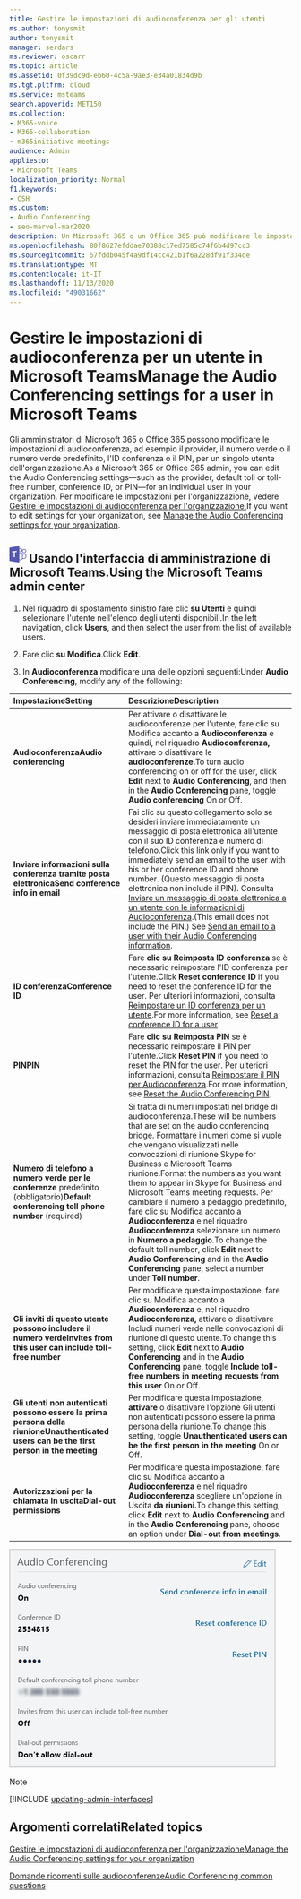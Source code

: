 ```yaml
---
title: Gestire le impostazioni di audioconferenza per gli utenti
ms.author: tonysmit
author: tonysmit
manager: serdars
ms.reviewer: oscarr
ms.topic: article
ms.assetid: 0f39dc9d-eb60-4c5a-9ae3-e34a01834d9b
ms.tgt.pltfrm: cloud
ms.service: msteams
search.appverid: MET150
ms.collection:
- M365-voice
- M365-collaboration
- m365initiative-meetings
audience: Admin
appliesto:
- Microsoft Teams
localization_priority: Normal
f1.keywords:
- CSH
ms.custom:
- Audio Conferencing
- seo-marvel-mar2020
description: Un Microsoft 365 o un Office 365 può modificare le impostazioni di audioconferenza Teams, tra cui provider, numero verde o numero verde predefinito, ID conferenza o PIN per un utente.
ms.openlocfilehash: 80f8627efddae70388c17ed7585c74f6b4d97cc3
ms.sourcegitcommit: 57fddb045f4a9df14cc421b1f6a228df91f334de
ms.translationtype: MT
ms.contentlocale: it-IT
ms.lasthandoff: 11/13/2020
ms.locfileid: "49031662"
---
```

# <a name="manage-the-audio-conferencing-settings-for-a-user-in-microsoft-teams"></a><span data-ttu-id="1d520-103">Gestire le impostazioni di audioconferenza per un utente in Microsoft Teams</span><span class="sxs-lookup"><span data-stu-id="1d520-103">Manage the Audio Conferencing settings for a user in Microsoft Teams</span></span>

<span data-ttu-id="1d520-104">Gli amministratori di Microsoft 365 o Office 365 possono modificare le impostazioni di audioconferenza, ad esempio il provider, il numero verde o il numero verde predefinito, l'ID conferenza o il PIN, per un singolo utente dell'organizzazione.</span><span class="sxs-lookup"><span data-stu-id="1d520-104">As a Microsoft 365 or Office 365 admin, you can edit the Audio Conferencing settings—such as the provider, default toll or toll-free number, conference ID, or PIN—for an individual user in your organization.</span></span> <span data-ttu-id="1d520-105">Per modificare le impostazioni per l'organizzazione, vedere [Gestire le impostazioni di audioconferenza per l'organizzazione.](manage-the-audio-conferencing-settings-for-my-organization-in-teams.md)</span><span class="sxs-lookup"><span data-stu-id="1d520-105">If you want to edit settings for your organization, see [Manage the Audio Conferencing settings for your organization](manage-the-audio-conferencing-settings-for-my-organization-in-teams.md).</span></span>

## <a name="an-icon-showing-the-microsoft-teams-logo-using-the-microsoft-teams-admin-center"></a>![Icona che mostra il logo di Microsoft Teams](media/teams-logo-30x30.png) <span data-ttu-id="1d520-107">Usando l'interfaccia di amministrazione di Microsoft Teams.</span><span class="sxs-lookup"><span data-stu-id="1d520-107">Using the Microsoft Teams admin center</span></span>

1. <span data-ttu-id="1d520-108">Nel riquadro di spostamento sinistro fare clic **su Utenti** e quindi selezionare l'utente nell'elenco degli utenti disponibili.</span><span class="sxs-lookup"><span data-stu-id="1d520-108">In the left navigation, click **Users**, and then select the user from the list of available users.</span></span>

2. <span data-ttu-id="1d520-109">Fare clic **su Modifica**.</span><span class="sxs-lookup"><span data-stu-id="1d520-109">Click **Edit**.</span></span>

3. <span data-ttu-id="1d520-110">In **Audioconferenza** modificare una delle opzioni seguenti:</span><span class="sxs-lookup"><span data-stu-id="1d520-110">Under **Audio Conferencing**, modify any of the following:</span></span>

|<span data-ttu-id="1d520-111">**Impostazione**</span><span class="sxs-lookup"><span data-stu-id="1d520-111">**Setting**</span></span>|<span data-ttu-id="1d520-112">**Descrizione**</span><span class="sxs-lookup"><span data-stu-id="1d520-112">**Description**</span></span>|
|:-----|:-----|
|<span data-ttu-id="1d520-113">**Audioconferenza**</span><span class="sxs-lookup"><span data-stu-id="1d520-113">**Audio conferencing**</span></span>|<span data-ttu-id="1d520-114">Per attivare o disattivare le audioconferenze per l'utente, fare clic su Modifica accanto a **Audioconferenza** e quindi, nel riquadro **Audioconferenza,** attivare o disattivare le  **audioconferenze.**</span><span class="sxs-lookup"><span data-stu-id="1d520-114">To turn audio conferencing on or off for the user, click **Edit** next to **Audio Conferencing**, and then in the **Audio Conferencing** pane, toggle **Audio conferencing** On or Off.</span></span>|
|<span data-ttu-id="1d520-115">**Inviare informazioni sulla conferenza tramite posta elettronica**</span><span class="sxs-lookup"><span data-stu-id="1d520-115">**Send conference info in email**</span></span>  |<span data-ttu-id="1d520-116">Fai clic su questo collegamento solo se desideri inviare immediatamente un messaggio di posta elettronica all'utente con il suo ID conferenza e numero di telefono.</span><span class="sxs-lookup"><span data-stu-id="1d520-116">Click this link only if you want to immediately send an email to the user with his or her conference ID and phone number.</span></span> <span data-ttu-id="1d520-117">(Questo messaggio di posta elettronica non include il PIN). Consulta [Inviare un messaggio di posta elettronica a un utente con le informazioni di Audioconferenza](send-an-email-to-a-user-with-their-dial-in-information-in-teams.md).</span><span class="sxs-lookup"><span data-stu-id="1d520-117">(This email does not include the PIN.) See [Send an email to a user with their Audio Conferencing information](send-an-email-to-a-user-with-their-dial-in-information-in-teams.md).</span></span>  |
|<span data-ttu-id="1d520-118">**ID conferenza**</span><span class="sxs-lookup"><span data-stu-id="1d520-118">**Conference ID**</span></span>  |<span data-ttu-id="1d520-119">Fare **clic su Reimposta ID conferenza** se è necessario reimpostare l'ID conferenza per l'utente.</span><span class="sxs-lookup"><span data-stu-id="1d520-119">Click **Reset conference ID** if you need to reset the conference ID for the user.</span></span> <span data-ttu-id="1d520-120">Per ulteriori informazioni, consulta [Reimpostare un ID conferenza per un utente](reset-a-conference-id-for-a-user-in-teams.md).</span><span class="sxs-lookup"><span data-stu-id="1d520-120">For more information, see [Reset a conference ID for a user](reset-a-conference-id-for-a-user-in-teams.md).</span></span>  |
|<span data-ttu-id="1d520-121">**PIN**</span><span class="sxs-lookup"><span data-stu-id="1d520-121">**PIN**</span></span> |<span data-ttu-id="1d520-122">Fare **clic su Reimposta PIN** se è necessario reimpostare il PIN per l'utente.</span><span class="sxs-lookup"><span data-stu-id="1d520-122">Click **Reset PIN** if you need to reset the PIN for the user.</span></span> <span data-ttu-id="1d520-123">Per ulteriori informazioni, consulta [Reimpostare il PIN per Audioconferenza](reset-the-audio-conferencing-pin-in-teams.md).</span><span class="sxs-lookup"><span data-stu-id="1d520-123">For more information, see [Reset the Audio Conferencing PIN](reset-the-audio-conferencing-pin-in-teams.md).</span></span> |
|<span data-ttu-id="1d520-124">**Numero di telefono a numero verde per le conferenze** predefinito (obbligatorio)</span><span class="sxs-lookup"><span data-stu-id="1d520-124">**Default conferencing toll phone number** (required)</span></span> |<span data-ttu-id="1d520-125">Si tratta di numeri impostati nel bridge di audioconferenza.</span><span class="sxs-lookup"><span data-stu-id="1d520-125">These will be numbers that are set on the audio conferencing bridge.</span></span> <span data-ttu-id="1d520-126">Formattare i numeri come si vuole che vengano visualizzati nelle convocazioni di riunione Skype for Business e Microsoft Teams riunione.</span><span class="sxs-lookup"><span data-stu-id="1d520-126">Format the numbers as you want them to appear in Skype for Business and Microsoft Teams meeting requests.</span></span> <span data-ttu-id="1d520-127">Per cambiare il numero a  pedaggio predefinito, fare clic su Modifica accanto a **Audioconferenza** e nel riquadro **Audioconferenza** selezionare un numero in **Numero a pedaggio**.</span><span class="sxs-lookup"><span data-stu-id="1d520-127">To change the default toll number, click **Edit** next to **Audio Conferencing** and in the **Audio Conferencing** pane, select a number under **Toll number**.</span></span> |
|<span data-ttu-id="1d520-128">**Gli inviti di questo utente possono includere il numero verde**</span><span class="sxs-lookup"><span data-stu-id="1d520-128">**Invites from this user can include toll-free number**</span></span>|<span data-ttu-id="1d520-129">Per modificare questa  impostazione, fare clic su Modifica accanto  a **Audioconferenza** e, nel riquadro **Audioconferenza,** attivare o disattivare Includi numeri verde nelle convocazioni di riunione di questo utente.</span><span class="sxs-lookup"><span data-stu-id="1d520-129">To change this setting, click **Edit** next to **Audio Conferencing** and in the **Audio Conferencing** pane, toggle **Include toll-free numbers in meeting requests from this user** On or Off.</span></span> |
|<span data-ttu-id="1d520-130">**Gli utenti non autenticati possono essere la prima persona della riunione**</span><span class="sxs-lookup"><span data-stu-id="1d520-130">**Unauthenticated users can be the first person in the meeting**</span></span>|<span data-ttu-id="1d520-131">Per modificare questa impostazione, **attivare** o disattivare l'opzione Gli utenti non autenticati possono essere la prima persona della riunione.</span><span class="sxs-lookup"><span data-stu-id="1d520-131">To change this setting, toggle **Unauthenticated users can be the first person in the meeting** On or Off.</span></span>
|<span data-ttu-id="1d520-132">**Autorizzazioni per la chiamata in uscita**</span><span class="sxs-lookup"><span data-stu-id="1d520-132">**Dial-out permissions**</span></span>|<span data-ttu-id="1d520-133">Per modificare questa  impostazione, fare clic su Modifica accanto a **Audioconferenza** e nel riquadro **Audioconferenza** scegliere un'opzione in Uscita **da riunioni.**</span><span class="sxs-lookup"><span data-stu-id="1d520-133">To change this setting, click **Edit** next to **Audio Conferencing** and in the **Audio Conferencing** pane, choose an option under **Dial-out from meetings**.</span></span>|

![Mostra le impostazioni di audioconferenza per un utente](media/teams-manage-audio-conferencing-settings-for-a-user-image1.png)
 

> [!Note]
> [!INCLUDE [updating-admin-interfaces](includes/updating-admin-interfaces.md)]

## <a name="related-topics"></a><span data-ttu-id="1d520-135">Argomenti correlati</span><span class="sxs-lookup"><span data-stu-id="1d520-135">Related topics</span></span>

[<span data-ttu-id="1d520-136">Gestire le impostazioni di audioconferenza per l'organizzazione</span><span class="sxs-lookup"><span data-stu-id="1d520-136">Manage the Audio Conferencing settings for your organization</span></span>](manage-the-audio-conferencing-settings-for-my-organization-in-teams.md)

[<span data-ttu-id="1d520-137">Domande ricorrenti sulle audioconferenze</span><span class="sxs-lookup"><span data-stu-id="1d520-137">Audio Conferencing common questions</span></span>](audio-conferencing-common-questions.md)
